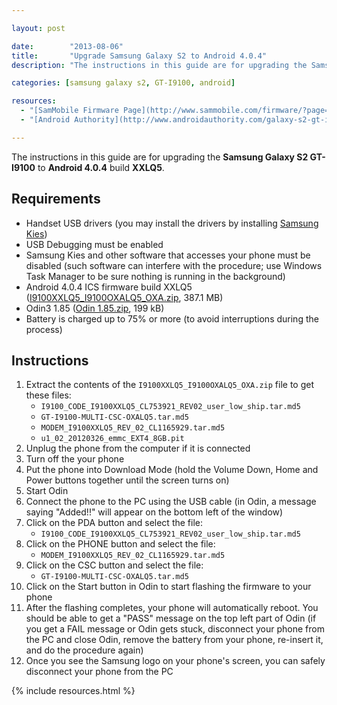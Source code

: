 ```yaml
---

layout: post

date:        "2013-08-06"
title:       "Upgrade Samsung Galaxy S2 to Android 4.0.4"
description: "The instructions in this guide are for upgrading the Samsung Galaxy S2 GT-I9100 to Android 4.0.4 build XXLQ5."

categories: [samsung galaxy s2, GT-I9100, android]

resources:
  - "[SamMobile Firmware Page](http://www.sammobile.com/firmware/?page=8&amp;view=5235)"
  - "[Android Authority](http://www.androidauthority.com/galaxy-s2-gt-i9100-android-4-0-4-ics-xxlq5-update-102125/)"

---
```



The instructions in this guide are for upgrading the **Samsung Galaxy S2 GT-I9100** to **Android 4.0.4** build **XXLQ5**.


## Requirements

- Handset USB drivers (you may install the drivers by installing <a href="http://www.samsung.com/us/kies/">Samsung Kies</a>)
- USB Debugging must be enabled
- Samsung Kies and other software that accesses your phone must be disabled (such software can interfere with the procedure; use Windows Task Manager to be sure nothing is running in the background)
- Android 4.0.4 ICS firmware build XXLQ5 (<a href="http://hotfile.com/dl/162208594/226b6f0/I9100XXLQ5_I9100OXALQ5_OXA.zip.html">I9100XXLQ5_I9100OXALQ5_OXA.zip</a>, 387.1 MB)
- Odin3 1.85 (<a href="http://www.mediafire.com/?ie9p39s13neawxe">Odin 1.85.zip</a>, 199 kB)
- Battery is charged up to 75% or more (to avoid interruptions during the process)


## Instructions

1. Extract the contents of the `I9100XXLQ5_I9100OXALQ5_OXA.zip` file to get these files:
	- `I9100_CODE_I9100XXLQ5_CL753921_REV02_user_low_ship.tar.md5`
	- `GT-I9100-MULTI-CSC-OXALQ5.tar.md5`
	- `MODEM_I9100XXLQ5_REV_02_CL1165929.tar.md5`
	- `u1_02_20120326_emmc_EXT4_8GB.pit`
2. Unplug the phone from the computer if it is connected
3. Turn off the your phone
4. Put the phone into Download Mode (hold the Volume Down, Home and Power buttons together until the screen turns on)
5. Start Odin
6. Connect the phone to the PC using the USB cable (in Odin, a message saying "Added!!" will appear on the bottom left of the window)
7. Click on the PDA button and select the file:
	- `I9100_CODE_I9100XXLQ5_CL753921_REV02_user_low_ship.tar.md5`
8. Click on the PHONE button and select the file:
	- `MODEM_I9100XXLQ5_REV_02_CL1165929.tar.md5`
9. Click on the CSC button and select the file:
	- `GT-I9100-MULTI-CSC-OXALQ5.tar.md5`
10. Click on the Start button in Odin to start flashing the firmware to your phone
11. After the flashing completes, your phone will automatically reboot. You should be able to get a "PASS" message on the top left part of Odin (if you get a FAIL message or Odin gets stuck, disconnect your phone from the PC and close Odin, remove the battery from your phone, re-insert it, and do the procedure again)
12. Once you see the Samsung logo on your phone's screen, you can safely disconnect your phone from the PC


{% include resources.html %}

